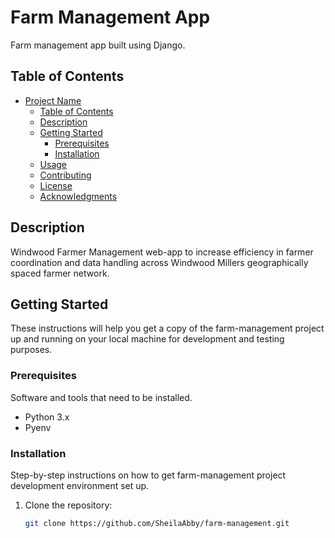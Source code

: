 # Farm Management App

Farm management app built using Django.

## Table of Contents

- [Project Name](#project-name)
  - [Table of Contents](#table-of-contents)
  - [Description](#description)
  - [Getting Started](#getting-started)
    - [Prerequisites](#prerequisites)
    - [Installation](#installation)
  - [Usage](#usage)
  - [Contributing](#contributing)
  - [License](#license)
  - [Acknowledgments](#acknowledgments)

## Description

Windwood Farmer Management web-app to increase efficiency in farmer coordination and data handling across Windwood Millers geographically spaced farmer network.

## Getting Started

These instructions will help you get a copy of the farm-management project up and running on your local machine for development and testing purposes.

### Prerequisites

Software and tools that need to be installed.

- Python 3.x
- Pyenv

### Installation

Step-by-step instructions on how to get farm-management project development environment set up. 

1. Clone the repository:

   ```bash
   git clone https://github.com/SheilaAbby/farm-management.git
